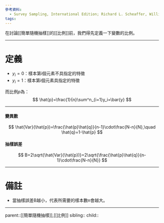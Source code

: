 ```yaml
---
參考資料:
  - Survey Sampling, International Edition; Richard L. Scheaffer, William Mendenhall. III
tags:
---
```

在討論[[簡單隨機抽樣]]的[[比例]]前，我們得先定義一下變數的比例。
- - -
# 定義
- $y_i=0$：樣本第i個元素不具指定的特徵
- $y_i=1$：樣本第i個元素具指定的特徵

而比例$p$為：
$$
\hat{p}=\frac{1}{n}\sum^n_{i=1}y_i=\bar{y}
$$
- - -
#### 變異數
$$
\hat{Var}(\hat{p})=\frac{\hat{p}\hat{q}}{n-1}\cdot\frac{N-n}{N},\quad \hat{q}=1-\hat{p}
$$
#### 抽樣誤差
$$
B=2\sqrt{\hat{Var}(\hat{p})}=2\sqrt{\frac{\hat{p}\hat{q}}{n-1}\cdot\frac{N-n}{N}}
$$
- - -
# 備註
- 當抽樣誤差B越小，代表所需要的樣本數n會越大。
- - -
parent::[[簡單隨機抽樣]],[[比例]]
sibling::
child::